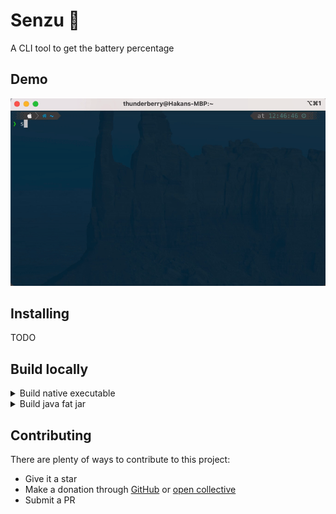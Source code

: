 # Senzu 🫘
A CLI tool to get the battery percentage

## Demo
![alt text](https://github.com/Hakky54/senzu/blob/master/images/demo.gif?raw=true)

## Installing

TODO

## Build locally
<details>
  <summary>Build native executable</summary>

  **Minimum requirements:**
  1. GraalVM 17 with Native Image
  2. Maven
  3. Terminal
  
  **Additional OS specific requirements**
  - Linux: `sudo apt-get update && sudo apt-get install build-essential libz-dev zlib1g-dev -y`
  - Mac: `xcode-select --install`
  - Windows: Visual Studio app
  
  ```text
  mvn clean install -Pnative-image \
   && ./target/senzu
  ```
  
  The os native executable binary will be available under the target directory having the file name `senzu`

</details>

<details>
  <summary>Build java fat jar</summary>

  **Minimum requirements:**
  1. Java 8
  2. Maven
  3. Terminal

  ```text
  mvn clean install \
   && java -jar target/senzu.jar
  ```

  The fat jar will be available under the target directory having the file name `senzu.jar`

</details>

## Contributing

There are plenty of ways to contribute to this project:

* Give it a star
* Make a donation through [GitHub](https://github.com/sponsors/Hakky54) or [open collective](https://opencollective.com/hakky54)
* Submit a PR
